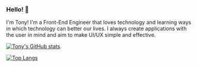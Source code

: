 ### Hello! 👋

I'm Tony!  I'm a Front-End Engineer that loves technology and learning ways in which technology can better our lives.  I always create applications with the user in mind and aim to make UI/UX simple and effective.


[![Tony's GitHub stats](https://github-readme-stats.vercel.app/api?username=tonydhsu&hide=stars&show_icons=true&theme=gotham)](https://github.com/tonydhsu/github-readme-stats). 

[![Top Langs](https://github-readme-stats.vercel.app/api/top-langs/?username=tonydhsu&theme=gotham)](https://github.com/tonydhsu/github-readme-stats)




